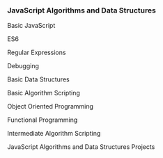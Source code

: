 ### JavaScript Algorithms and Data Structures

Basic JavaScript

ES6

Regular Expressions

Debugging

Basic Data Structures

Basic Algorithm Scripting

Object Oriented Programming

Functional Programming

Intermediate Algorithm Scripting

JavaScript Algorithms and Data Structures Projects
